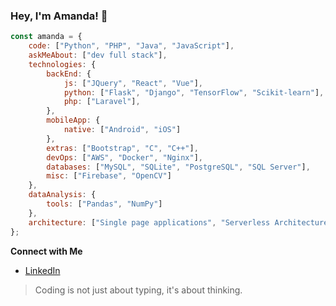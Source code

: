### Hey, I'm Amanda! 👋

```javascript
const amanda = {
    code: ["Python", "PHP", "Java", "JavaScript"],
    askMeAbout: ["dev full stack"],
    technologies: {
        backEnd: {
            js: ["JQuery", "React", "Vue"],
            python: ["Flask", "Django", "TensorFlow", "Scikit-learn"],
            php: ["Laravel"],
        },
        mobileApp: {
            native: ["Android", "iOS"]
        },
        extras: ["Bootstrap", "C", "C++"],
        devOps: ["AWS", "Docker", "Nginx"],
        databases: ["MySQL", "SQLite", "PostgreSQL", "SQL Server"],
        misc: ["Firebase", "OpenCV"]
    },
    dataAnalysis: {
        tools: ["Pandas", "NumPy"]
    },
    architecture: ["Single page applications", "Serverless Architecture"]
};
``` 

<strong>Connect with Me</strong>

- [LinkedIn](https://www.linkedin.com/in/amandadecassiaborges/)

> Coding is not just about typing, it's about thinking.
